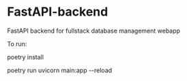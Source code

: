 # FastAPI-backend
FastAPI backend for fullstack database management webapp


To run:


poetry install

poetry run uvicorn main:app --reload
